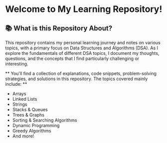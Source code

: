 # Welcome to My Learning Repository!
## 📚 What is this Repository About?
This repository contains my personal learning journey and notes on various topics, with a primary focus on Data Structures and Algorithms (DSA). As I explore the fundamentals of different DSA topics, I document my thoughts, questions, and the concepts that I find particularly challenging or interesting.

** You'll find a collection of explanations, code snippets, problem-solving strategies, and solutions in this repository. The topics covered mainly include: ** 

- Arrays
- Linked Lists
- Strings
- Stacks & Queues
- Trees & Graphs
- Sorting & Searching Algorithms
- Dynamic Programming
- Greedy Algorithms
- And more!